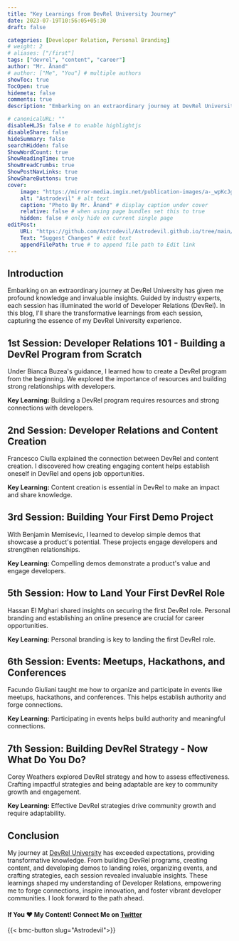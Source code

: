 ```yaml
---
title: "Key Learnings from DevRel University Journey"
date: 2023-07-19T10:56:05+05:30
draft: false

categories: [Developer Relation, Personal Branding]
# weight: 2
# aliases: ["/first"]
tags: ["devrel", "content", "career"]
author: "Mr. Ånand"
# author: ["Me", "You"] # multiple authors
showToc: true
TocOpen: true
hidemeta: false
comments: true
description: "Embarking on an extraordinary journey at DevRel University has given me profound knowledge and invaluable insights. Guided by industry experts, each session has illuminated the world of Developer Relations (DevRel). In this blog, I'll share the transformative learnings from each session, capturing the essence of my DevRel University experience."

# canonicalURL: ""
disableHLJS: false # to enable highlightjs
disableShare: false
hideSummary: false
searchHidden: false
ShowWordCount: true
ShowReadingTime: true
ShowBreadCrumbs: true
ShowPostNavLinks: true
ShowShareButtons: true
cover:
    image: "https://mirror-media.imgix.net/publication-images/a-_wpKcJgG5TYEDQcalWg.png?height=1120&width=2240&h=1120&w=2240&auto=compress" # image path/url
    alt: "Astrodevil" # alt text
    caption: "Photo By Mr. Ånand" # display caption under cover
    relative: false # when using page bundles set this to true
    hidden: false # only hide on current single page
editPost:
    URL: "https://github.com/Astrodevil/Astrodevil.github.io/tree/main/content"
    Text: "Suggest Changes" # edit text
    appendFilePath: true # to append file path to Edit link
---
```



## Introduction
Embarking on an extraordinary journey at DevRel University has given me profound knowledge and invaluable insights. Guided by industry experts, each session has illuminated the world of Developer Relations (DevRel). In this blog, I'll share the transformative learnings from each session, capturing the essence of my DevRel University experience.

## 1st Session: Developer Relations 101 - Building a DevRel Program from Scratch
Under Bianca Buzea's guidance, I learned how to create a DevRel program from the beginning. We explored the importance of resources and building strong relationships with developers.

**Key Learning:** Building a DevRel program requires resources and strong connections with developers.

## 2nd Session: Developer Relations and Content Creation
Francesco Ciulla explained the connection between DevRel and content creation. I discovered how creating engaging content helps establish oneself in DevRel and opens job opportunities.

**Key Learning:** Content creation is essential in DevRel to make an impact and share knowledge.

## 3rd Session: Building Your First Demo Project
With Benjamin Memisevic, I learned to develop simple demos that showcase a product's potential. These projects engage developers and strengthen relationships.

**Key Learning:** Compelling demos demonstrate a product's value and engage developers.

## 5th Session: How to Land Your First DevRel Role
Hassan El Mghari shared insights on securing the first DevRel role. Personal branding and establishing an online presence are crucial for career opportunities.

**Key Learning:** Personal branding is key to landing the first DevRel role.

## 6th Session: Events: Meetups, Hackathons, and Conferences
Facundo Giuliani taught me how to organize and participate in events like meetups, hackathons, and conferences. This helps establish authority and forge connections.

**Key Learning:** Participating in events helps build authority and meaningful connections.

## 7th Session: Building DevRel Strategy - Now What Do You Do?
Corey Weathers explored DevRel strategy and how to assess effectiveness. Crafting impactful strategies and being adaptable are key to community growth and engagement.

**Key Learning:** Effective DevRel strategies drive community growth and require adaptability.

## Conclusion
My journey at [DevRel University](https://www.devreluni.com/) has exceeded expectations, providing transformative knowledge. From building DevRel programs, creating content, and developing demos to landing roles, organizing events, and crafting strategies, each session revealed invaluable insights. These learnings shaped my understanding of Developer Relations, empowering me to forge connections, inspire innovation, and foster vibrant developer communities. I look forward to the path ahead.



#### If You ❤️ My Content! Connect Me on  [Twitter](https://mobile.twitter.com/Astrodevil_) 

{{< bmc-button slug="Astrodevil">}}
